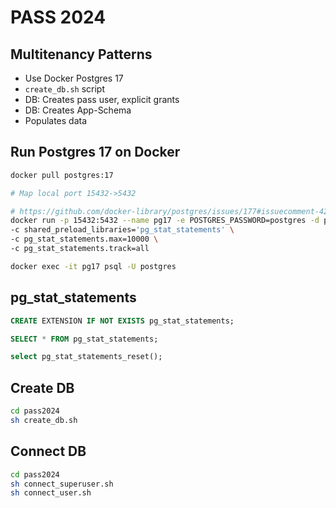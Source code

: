 # PASS 2024

## Multitenancy Patterns
- Use Docker Postgres 17
- `create_db.sh` script
- DB: Creates pass user, explicit grants
- DB: Creates App-Schema
- Populates data


## Run Postgres 17 on Docker
```sh
docker pull postgres:17

# Map local port 15432->5432

# https://github.com/docker-library/postgres/issues/177#issuecomment-422053654
docker run -p 15432:5432 --name pg17 -e POSTGRES_PASSWORD=postgres -d postgres:17 \
-c shared_preload_libraries='pg_stat_statements' \
-c pg_stat_statements.max=10000 \
-c pg_stat_statements.track=all

docker exec -it pg17 psql -U postgres
```

## pg_stat_statements
```sql
CREATE EXTENSION IF NOT EXISTS pg_stat_statements;

SELECT * FROM pg_stat_statements;

select pg_stat_statements_reset();
```

## Create DB
```sh
cd pass2024
sh create_db.sh
```

## Connect DB
```sh
cd pass2024
sh connect_superuser.sh
sh connect_user.sh
```

